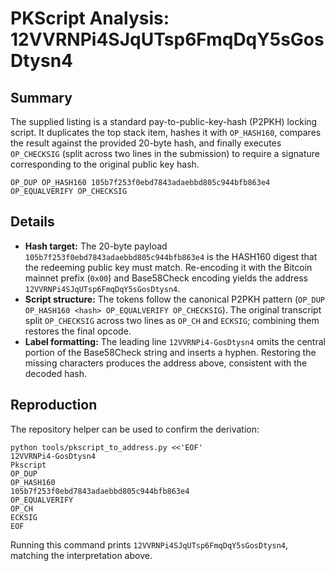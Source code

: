 # PKScript Analysis: 12VVRNPi4SJqUTsp6FmqDqY5sGosDtysn4

## Summary
The supplied listing is a standard pay-to-public-key-hash (P2PKH) locking script. It duplicates the top stack item, hashes it with `OP_HASH160`, compares the result against the provided 20-byte hash, and finally executes `OP_CHECKSIG` (split across two lines in the submission) to require a signature corresponding to the original public key hash.

```
OP_DUP OP_HASH160 105b7f253f0ebd7843adaebbd805c944bfb863e4 OP_EQUALVERIFY OP_CHECKSIG
```

## Details
- **Hash target:** The 20-byte payload `105b7f253f0ebd7843adaebbd805c944bfb863e4` is the HASH160 digest that the redeeming public key must match. Re-encoding it with the Bitcoin mainnet prefix (`0x00`) and Base58Check encoding yields the address `12VVRNPi4SJqUTsp6FmqDqY5sGosDtysn4`.
- **Script structure:** The tokens follow the canonical P2PKH pattern (`OP_DUP OP_HASH160 <hash> OP_EQUALVERIFY OP_CHECKSIG`). The original transcript split `OP_CHECKSIG` across two lines as `OP_CH` and `ECKSIG`; combining them restores the final opcode.
- **Label formatting:** The leading line `12VVRNPi4-GosDtysn4` omits the central portion of the Base58Check string and inserts a hyphen. Restoring the missing characters produces the address above, consistent with the decoded hash.

## Reproduction
The repository helper can be used to confirm the derivation:

```
python tools/pkscript_to_address.py <<'EOF'
12VVRNPi4-GosDtysn4
Pkscript
OP_DUP
OP_HASH160
105b7f253f0ebd7843adaebbd805c944bfb863e4
OP_EQUALVERIFY
OP_CH
ECKSIG
EOF
```

Running this command prints `12VVRNPi4SJqUTsp6FmqDqY5sGosDtysn4`, matching the interpretation above.
